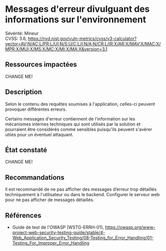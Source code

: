 # Messages d'erreur divulguant des informations sur l'environnement

Sévérité: Mineur  
CVSS: 3.6, https://nvd.nist.gov/vuln-metrics/cvss/v3-calculator?vector=AV:N/AC:L/PR:L/UI:N/S:U/C:L/I:N/A:N/CR:L/IR:X/AR:X/MAV:X/MAC:X/MPR:X/MUI:X/MS:X/MC:X/MI:X/MA:X&version=3.1

## Ressources impactées

CHANGE ME!

## Description

Selon le contenu des requêtes soumises à l'application, celles-ci peuvent provoquer différentes erreurs.

Certains messages d'erreur contiennent de l'information sur les mécanismes internes techniques qui sont utilisés par la solution et pourraient être considérés comme sensibles puisqu'ils peuvent s'avérer utiles pour un éventuel attaquant.

## État constaté

CHANGE ME!

## Recommandations

Il est recommandé de ne pas afficher des messages d’erreur trop détaillés techniquement à l'utilisateur ou dans le backend. Configurer le serveur web pour ne pas afficher de messages détaillés.

## Références

* Guide de test de l'OWASP (WSTG-ERRH-01), https://owasp.org/www-project-web-security-testing-guide/stable/4-Web_Application_Security_Testing/08-Testing_for_Error_Handling/01-Testing_For_Improper_Error_Handling

